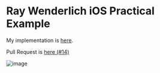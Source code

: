Ray Wenderlich iOS Practical Example
================================== 

My implementation is [here](https://github.com/cooperbell/Ray-Wenderlich-iOS-Practice-App/tree/master/Practical%20Example/RayaWenderlichiOSPracticeProj). 

Pull Request is [here (#14)](https://github.com/raywenderlich/ios-interview/pull/14)

![image](https://user-images.githubusercontent.com/24396097/167160687-af2b50d6-89cc-4c15-b97d-d2b11d15b7fa.png)

